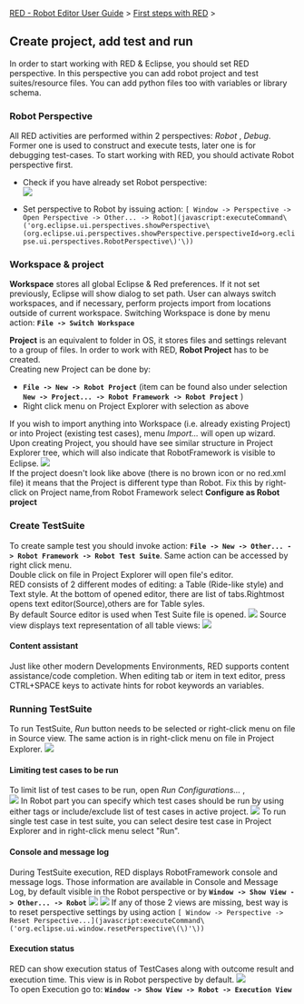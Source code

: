 [RED - Robot Editor User Guide](../index.md) > [First steps with
RED](first_steps.md) >

## Create project, add test and run

In order to start working with RED & Eclipse, you should set RED perspective.
In this perspective you can add robot project and test suites/resource files.
You can add python files too with variables or library schema.

### Robot Perspective

All RED activities are performed within 2 perspectives: _Robot_ , _Debug_.
Former one is used to construct and execute tests, later one is for debugging
test-cases. To start working with RED, you should activate Robot perspective
first.

  * Check if you have already set Robot perspective:   
![](images/robot_perspective_toolbar.png)

  * Set perspective to Robot by issuing action: `[ Window -> Perspective -> Open Perspective -> Other... -> Robot](javascript:executeCommand\('org.eclipse.ui.perspectives.showPerspective\(org.eclipse.ui.perspectives.showPerspective.perspectiveId=org.eclipse.ui.perspectives.RobotPerspective\)'\))`

### Workspace & project

**Workspace** stores all global Eclipse  & Red preferences. If it not set
previously, Eclipse will show dialog to set path. User can always switch
workspaces, and if necessary, perform projects import from locations outside
of current workspace. Switching Workspace is done by menu action: **`File ->
Switch Workspace`**

**Project** is an equivalent to folder in OS, it stores files and settings
relevant to a group of files. In order to work with RED, **Robot Project** has
to be created.  
Creating new Project can be done by:

  * **`File -> New -> Robot Project`** (item can be found also under selection **`New -> Project... -> Robot Framework -> Robot Project`** )
  * Right click menu on Project Explorer with selection as above

If you wish to import anything into Workspace (i.e. already existing Project)
or into Project (existing test cases), menu _Import..._ will open up wizard.
Upon creating Project, you should have see similar structure in Project
Explorer tree, which will also indicate that RobotFramework is visible to
Eclipse. ![](images/view_project_explorer.png)  
If the project doesn't look like above (there is no brown icon or no red.xml
file) it means that the Project is different type than Robot. Fix this by
right-click on Project name,from Robot Framework select **Configure as Robot
project**

### Create TestSuite

To create sample test you should invoke action: **`File -> New -> Other... ->
Robot Framework -> Robot Test Suite`**. Same action can be accessed by right
click menu.  
Double click on file in Project Explorer will open file's editor.  
RED consists of 2 different modes of editing: a Table (Ride-like style) and
Text style.  At the bottom of opened editor, there are list of tabs.Rightmost
opens text editor(Source),others are for Table syles.  
By default Source editor is used when Test Suite file is opened.
![](images/red_editor_table.png) Source view displays text representation of
all table views: ![](images/red_editor_source.png)

#### Content assistant

Just like other modern Developments Environments, RED supports content
assistance/code completion.  When editing tab or item in text editor, press
CTRL+SPACE keys to activate hints for robot keywords an variables.

### Running TestSuite

To run TestSuite, _Run_ button needs to be selected or right-click menu on
file in Source view. The same action is in right-click menu on file in Project
Explorer. ![](images/run_configurations_toolbar.png)

#### Limiting test cases to be run

To limit list of test cases to be run, open _Run Configurations..._ ,  
![](images/run_configurations_robot.png) In Robot part you can specify which
test cases should be run by using either tags or include/exclude list of test
cases in active project.  ![](images/run_configurations_all.png) To run single
test case in test suite, you can select desire test case in Project Explorer
and in right-click menu select "Run".

#### Console and message log

During TestSuite execution, RED displays RobotFramework console and message
logs. Those information are available in Console and Message Log, by default
visible in the Robot perspective or by **`Window -> Show View -> Other... ->
Robot`** ![](images/view_console.png) ![](images/view_msg_log.png) If any of
those 2 views are missing, best way is to reset perspective settings by using
action `[ Window -> Perspective -> Reset
Perspective...](javascript:executeCommand\('org.eclipse.ui.window.resetPerspective\(\)'\))`

#### Execution status

RED can show execution status of TestCases along with outcome result and
execution time. This view is in Robot perspective by default.
![](images/view_exec.png)  
To open Execution go to: **`Window -> Show View -> Robot -> Execution View`**

